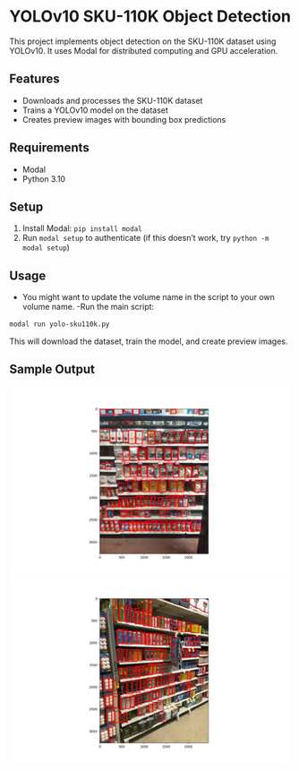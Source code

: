 # YOLOv10 SKU-110K Object Detection

This project implements object detection on the SKU-110K dataset using YOLOv10. It uses Modal for distributed computing and GPU acceleration.

## Features

- Downloads and processes the SKU-110K dataset
- Trains a YOLOv10 model on the dataset
- Creates preview images with bounding box predictions

## Requirements

- Modal
- Python 3.10

## Setup

1. Install Modal: `pip install modal`
2. Run `modal setup` to authenticate (if this doesn’t work, try `python -m modal setup`)

## Usage
- You might want to update the volume name in the script to your own volume name.
-Run the main script:

```bash
modal run yolo-sku110k.py
```

This will download the dataset, train the model, and create preview images.

## Sample Output

![Sample Output 1](samples/img1.jpeg)
![Sample Output 2](samples/img2.jpeg)